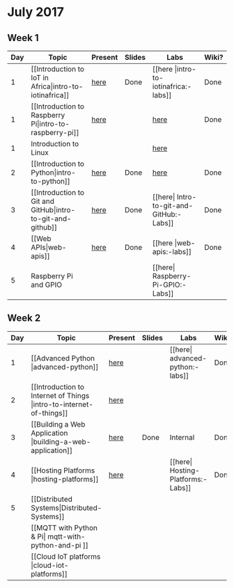 # July 2017

## Week 1
| Day | Topic | Present | Slides | Labs | Wiki? |
|-----|-------|---------|---------|-------|-------|
|  1  | [[Introduction to IoT in Africa\|intro-to-iotinafrica]] | [here](https://gitpitch.com/iotinafrica/material?p=intro-to-iotinafrica) | Done | [[here \|intro-to-iotinafrica:-labs]] | Done |
|  1  | [[Introduction to Raspberry Pi\|intro-to-raspberry-pi]] | [here](https://gitpitch.com/iotinafrica/material?p=intro-to-raspberry-pi) | | [here]( https://github.com/glblcd/material/blob/master/intro-to-raspberry-pi/Introduction-to-Raspberry-Pi.ipynb) | Done |
|  1  | Introduction to Linux | | | [here](https://github.com/glblcd/material/blob/master/intro-to-linux/Introduction-to-Linux.ipynb)
|  2  | [[Introduction to Python\|intro-to-python]] | [here](https://gitpitch.com/iotinafrica/material?p=intro-to-python) | Done | [here](https://github.com/glblcd/material/blob/master/intro-to-python/Introduction-to-Python.ipynb) | Done |
|  3  | [[Introduction to Git and GitHub\|intro-to-git-and-github]] | [here](https://gitpitch.com/iotinafrica/material?p=intro-to-git-and-github) | Done | [[here\| Intro-to-git-and-GitHub:-Labs]] | Done |
|  4  | [[Web APIs\|web-apis]] | [here](https://gitpitch.com/iotinafrica/material?p=web-apis) | Done | [[here \|web-apis:-labs]] | Done |
|  5  | Raspberry Pi and GPIO | | | [[here\| Raspberry-Pi-GPIO:-Labs]] | |

## Week 2
| Day | Topic | Present | Slides | Labs | Wiki? |
|-----|-------|---------|---------|-------|-------|
|  1  | [[Advanced Python \|advanced-python]] | [here](https://gitpitch.com/iotinafrica/material?p=advanced-python) | | [[here\| advanced-python:-labs]] | Done |
|  2  | [[Introduction to Internet of Things \|intro-to-internet-of-things]] | [here](https://gitpitch.com/iotinafrica/material?p=intro-to-internet-of-things) |
|  3  | [[Building a Web Application \|building-a-web-application]] | [here](https://gitpitch.com/iotinafrica/material?p=building-a-web-application) | Done | Internal | Done |
|  4  | [[Hosting Platforms \|hosting-platforms]] | [here](https://gitpitch.com/iotinafrica/material?p=hosting-platforms) | | [[here\| Hosting-Platforms:-Labs]] | Done |
|  5  | [[Distributed Systems\|Distributed-Systems]] |
|| [[MQTT with Python & Pi\| mqtt-with-python-and-pi ]] | | | |
|| [[Cloud IoT platforms \|cloud-iot-platforms]] ||||